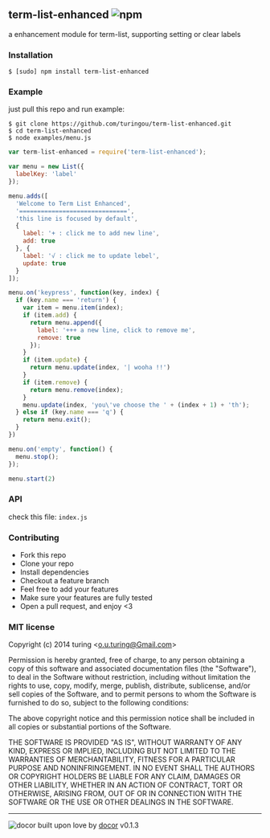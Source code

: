 ## term-list-enhanced ![npm](https://badge.fury.io/js/term-list-enhanced.png)

a enhancement module for term-list, supporting setting or clear labels

### Installation
```
$ [sudo] npm install term-list-enhanced
```

### Example

just pull this repo and run example:

```
$ git clone https://github.com/turingou/term-list-enhanced.git
$ cd term-list-enhanced
$ node examples/menu.js
```

````javascript
var term-list-enhanced = require('term-list-enhanced');

var menu = new List({
  labelKey: 'label'
});

menu.adds([
  'Welcome to Term List Enhanced',
  '==============================',
  'this line is focused by default', 
  {
    label: '+ : click me to add new line',
    add: true
  }, {
    label: '√ : click me to update lebel',
    update: true
  }
]);

menu.on('keypress', function(key, index) {
  if (key.name === 'return') {
    var item = menu.item(index);
    if (item.add) {
      return menu.append({
        label: '+++ a new line, click to remove me',
        remove: true
      });
    }
    if (item.update) {
      return menu.update(index, '| wooha !!')
    }
    if (item.remove) {
      return menu.remove(index);
    }
    menu.update(index, 'you\'ve choose the ' + (index + 1) + 'th');
  } else if (key.name === 'q') {
    return menu.exit();
  }
})

menu.on('empty', function() {
  menu.stop();
});

menu.start(2)
````

### API
check this file: `index.js`

### Contributing
- Fork this repo
- Clone your repo
- Install dependencies
- Checkout a feature branch
- Feel free to add your features
- Make sure your features are fully tested
- Open a pull request, and enjoy <3

### MIT license
Copyright (c) 2014 turing &lt;o.u.turing@Gmail.com&gt;

Permission is hereby granted, free of charge, to any person obtaining a copy
of this software and associated documentation files (the &quot;Software&quot;), to deal
in the Software without restriction, including without limitation the rights
to use, copy, modify, merge, publish, distribute, sublicense, and/or sell
copies of the Software, and to permit persons to whom the Software is
furnished to do so, subject to the following conditions:

The above copyright notice and this permission notice shall be included in
all copies or substantial portions of the Software.

THE SOFTWARE IS PROVIDED &quot;AS IS&quot;, WITHOUT WARRANTY OF ANY KIND, EXPRESS OR
IMPLIED, INCLUDING BUT NOT LIMITED TO THE WARRANTIES OF MERCHANTABILITY,
FITNESS FOR A PARTICULAR PURPOSE AND NONINFRINGEMENT. IN NO EVENT SHALL THE
AUTHORS OR COPYRIGHT HOLDERS BE LIABLE FOR ANY CLAIM, DAMAGES OR OTHER
LIABILITY, WHETHER IN AN ACTION OF CONTRACT, TORT OR OTHERWISE, ARISING FROM,
OUT OF OR IN CONNECTION WITH THE SOFTWARE OR THE USE OR OTHER DEALINGS IN
THE SOFTWARE.

---
![docor](https://cdn1.iconfinder.com/data/icons/windows8_icons_iconpharm/26/doctor.png)
built upon love by [docor](https://github.com/turingou/docor.git) v0.1.3